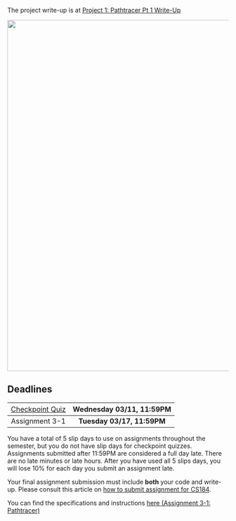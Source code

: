 The project write-up is at [Project 1: Pathtracer Pt 1 Write-Up](https://nicodeshler.github.io/CS184-sp20-p3-1-pathtracer/)


<p style="text-align:center">
    <img src="https://cs184.eecs.berkeley.edu/cs184_sp17_content/article_images/12_.jpg" width="800px" />
</p>

## Deadlines

| <span style="font-weight:normal">[Checkpoint Quiz](https://www.gradescope.com/courses/83189)</span> | **Wednesday 03/11, 11:59PM** |
|:-------------------------------------------------------:|:--------------------------:|
|  <span style="font-weight:normal">Assignment 3-1</span>   | **Tuesday 03/17, 11:59PM** |

You have a total of 5 slip days to use on assignments throughout the semester, but you do not have slip days for checkpoint quizzes. Assignments submitted after 11:59PM are considered a full day late. There are no late minutes or late hours. After you have used all 5 slips days, you will lose 10% for each day you submit an assignment late.

Your final assignment submission must include **both** your code and write-up. Please consult this article on [how to submit assignment for CS184](https://cs184.eecs.berkeley.edu/sp20/article/15/submitting-cs184-assignments).

You can find the specifications and instructions [here (Assignment 3-1: Pathtracer)](https://cs184.eecs.berkeley.edu/sp20/article/20/assignment-3-1-pathtracer)
